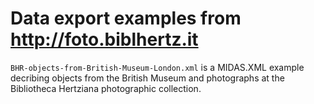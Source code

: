 # Data export examples from http://foto.biblhertz.it

`BHR-objects-from-British-Museum-London.xml` is a MIDAS.XML example decribing objects from the British Museum and photographs at the Bibliotheca Hertziana photographic collection.
